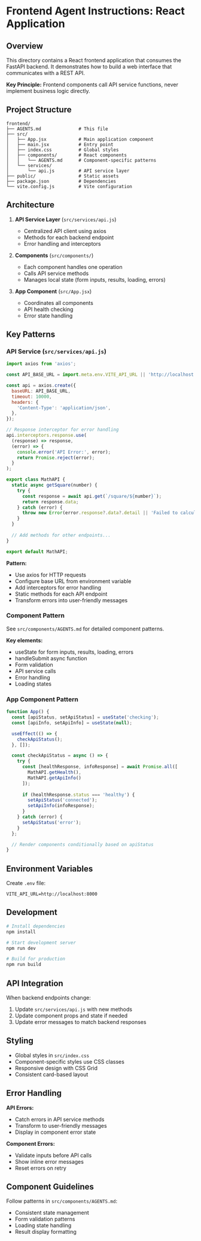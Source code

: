 # Frontend Agent Instructions: React Application

## Overview

This directory contains a React frontend application that consumes the FastAPI backend. It demonstrates how to build a web interface that communicates with a REST API.

**Key Principle:** Frontend components call API service functions, never implement business logic directly.

## Project Structure

```
frontend/
├── AGENTS.md              # This file
├── src/
│   ├── App.jsx            # Main application component
│   ├── main.jsx           # Entry point
│   ├── index.css          # Global styles
│   ├── components/        # React components
│   │   └── AGENTS.md      # Component-specific patterns
│   └── services/
│       └── api.js         # API service layer
├── public/                # Static assets
├── package.json           # Dependencies
└── vite.config.js         # Vite configuration
```

## Architecture

1. **API Service Layer** (`src/services/api.js`)
   - Centralized API client using axios
   - Methods for each backend endpoint
   - Error handling and interceptors

2. **Components** (`src/components/`)
   - Each component handles one operation
   - Calls API service methods
   - Manages local state (form inputs, results, loading, errors)

3. **App Component** (`src/App.jsx`)
   - Coordinates all components
   - API health checking
   - Error state handling

## Key Patterns

### API Service (`src/services/api.js`)

```javascript
import axios from 'axios';

const API_BASE_URL = import.meta.env.VITE_API_URL || 'http://localhost:8000';

const api = axios.create({
  baseURL: API_BASE_URL,
  timeout: 10000,
  headers: {
    'Content-Type': 'application/json',
  },
});

// Response interceptor for error handling
api.interceptors.response.use(
  (response) => response,
  (error) => {
    console.error('API Error:', error);
    return Promise.reject(error);
  }
);

export class MathAPI {
  static async getSquare(number) {
    try {
      const response = await api.get(`/square/${number}`);
      return response.data;
    } catch (error) {
      throw new Error(error.response?.data?.detail || 'Failed to calculate square');
    }
  }
  
  // Add methods for other endpoints...
}

export default MathAPI;
```

**Pattern:**
- Use axios for HTTP requests
- Configure base URL from environment variable
- Add interceptors for error handling
- Static methods for each API endpoint
- Transform errors into user-friendly messages

### Component Pattern

See `src/components/AGENTS.md` for detailed component patterns.

**Key elements:**
- useState for form inputs, results, loading, errors
- handleSubmit async function
- Form validation
- API service calls
- Error handling
- Loading states

### App Component Pattern

```javascript
function App() {
  const [apiStatus, setApiStatus] = useState('checking');
  const [apiInfo, setApiInfo] = useState(null);

  useEffect(() => {
    checkApiStatus();
  }, []);

  const checkApiStatus = async () => {
    try {
      const [healthResponse, infoResponse] = await Promise.all([
        MathAPI.getHealth(),
        MathAPI.getApiInfo()
      ]);
      
      if (healthResponse.status === 'healthy') {
        setApiStatus('connected');
        setApiInfo(infoResponse);
      }
    } catch (error) {
      setApiStatus('error');
    }
  };

  // Render components conditionally based on apiStatus
}
```

## Environment Variables

Create `.env` file:
```
VITE_API_URL=http://localhost:8000
```

## Development

```bash
# Install dependencies
npm install

# Start development server
npm run dev

# Build for production
npm run build
```

## API Integration

When backend endpoints change:

1. Update `src/services/api.js` with new methods
2. Update component props and state if needed
3. Update error messages to match backend responses

## Styling

- Global styles in `src/index.css`
- Component-specific styles use CSS classes
- Responsive design with CSS Grid
- Consistent card-based layout

## Error Handling

**API Errors:**
- Catch errors in API service methods
- Transform to user-friendly messages
- Display in component error state

**Component Errors:**
- Validate inputs before API calls
- Show inline error messages
- Reset errors on retry

## Component Guidelines

Follow patterns in `src/components/AGENTS.md`:
- Consistent state management
- Form validation patterns
- Loading state handling
- Result display formatting

